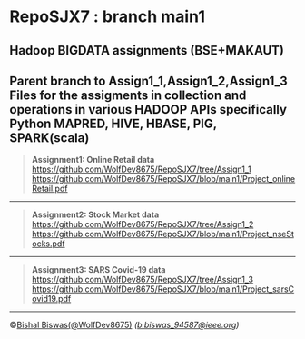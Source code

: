 # RepoSJX7 : branch main1
Hadoop BIGDATA assignments (BSE+MAKAUT)
---
Parent branch to Assign1_1,Assign1_2,Assign1_3
Files for the assigments in collection and operations in various HADOOP APIs specifically Python MAPRED, HIVE, HBASE, PIG, SPARK(scala) 
---
> __Assignment1: Online Retail data__
https://github.com/WolfDev8675/RepoSJX7/tree/Assign1_1
> https://github.com/WolfDev8675/RepoSJX7/blob/main1/Project_onlineRetail.pdf
--- 
> __Assignment2: Stock Market data__
https://github.com/WolfDev8675/RepoSJX7/tree/Assign1_2
> https://github.com/WolfDev8675/RepoSJX7/blob/main1/Project_nseStocks.pdf
---
> __Assignment3: SARS Covid-19 data__
https://github.com/WolfDev8675/RepoSJX7/tree/Assign1_3
> https://github.com/WolfDev8675/RepoSJX7/blob/main1/Project_sarsCovid19.pdf
---


&copy;[Bishal Biswas(@WolfDev8675)](https://github.com/WolfDev8675)
_(b.biswas_94587@ieee.org)_
